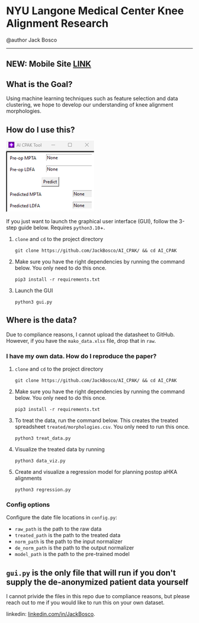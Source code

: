 # NYU Langone Medical Center Knee Alignment Research

@author Jack Bosco

---

## NEW: Mobile Site [LINK](https://cd23g723swvsaiowa6kmu6fn3u0xzmne.lambda-url.us-east-1.on.aws/)

## What is the Goal?

Using machine learning techniques such as feature selection and data clustering, we hope to develop our understanding of knee alignment morphologies.

## How do I use this?

![./screenshot.png](screenshot.png)

If you just want to launch the graphical user interface (GUI), follow the 3-step guide below. Requires `python3.10`+.

1. `clone` and `cd` to the project directory
   ```
   git clone https://github.com/JackBosco/AI_CPAK/ && cd AI_CPAK
   ```
2. Make sure you have the right dependencies by running the command below. You only need to do this once.
   ```
   pip3 install -r requirements.txt
   ```
3. Launch the GUI
   ```
   python3 gui.py
   ```

## Where is the data?

Due to compliance reasons, I cannot upload the datasheet to GitHub.
However, if you have the `mako_data.xlsx` file, drop that in `raw`.

### I have my own data. How do I reproduce the paper?

1. `clone` and `cd` to the project directory
   ```
   git clone https://github.com/JackBosco/AI_CPAK/ && cd AI_CPAK
   ```
2. Make sure you have the right dependencies by running the command below. You only need to do this once.
   ```
   pip3 install -r requirements.txt
   ```
3. To treat the data, run the command below. This creates the treated spreadsheet `treated/morphologies.csv`. You only need to run this once.
   ```
   python3 treat_data.py
   ```
4. Visualize the treated data by running
   ```
   python3 data_viz.py
   ```
<!-- 5. Create a data clustering example (optional command line options are `nclusters <int>`, `bmi`, `age`, `FTR` for femoral transverse rotation, `sex`):
   ```
   python3 make_clusters.py
   ``` -->
5. Create and visualize a regression model for planning postop aHKA alignments
   ```
   python3 regression.py
   ```

### Config options

Configure the date file locations in `config.py`:
 - `raw_path` is the path to the raw data
 - `treated_path` is the path to the treated data
 - `norm_path` is the path to the input normalizer
 - `de_norm_path` is the path to the output normalizer
 - `model_path` is the path to the pre-trained model

## `gui.py` is the only file that will run if you don't supply the de-anonymized patient data yourself
I cannot privide the files in this repo due to compliance reasons, but please reach out to me if you would like to run this on your own dataset.

linkedin: [linkedin.com/in/JackBosco](https://linkedin.com/in/JackBosco).
